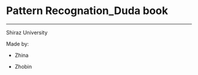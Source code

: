 # Pattern Recognation_Duda book

------------------------------------

Shiraz University

Made by:

* Zhina

* Zhobin
 
